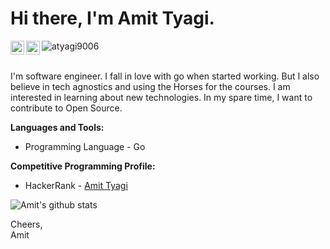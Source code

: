 # Hi there, I'm Amit Tyagi.

<a href="https://www.linkedin.com/in/amittyagi28/">
  <img align="left" alt="Amit Tyagi - LinkedIn" width="22px" src="https://cdn.jsdelivr.net/npm/simple-icons@v3/icons/linkedin.svg"/>
</a>
<a href="mailto:er.amit9006@gmail.com">
  <img align="left" alt="Amit Tyagi - Mail" width="22px" src="https://img.icons8.com/ios-glyphs/30/000000/new-post.png"/>
</a>
</a>
<img src="https://komarev.com/ghpvc/?username=atyagi9006" alt="atyagi9006"/>
<br />
<br />

I'm software engineer. I fall in love with go when started working. But I also believe in tech agnostics and using the Horses for the courses. I am interested in learning about new technologies. In my spare time, I want to contribute to Open Source.

**Languages and Tools:**
- Programming Language - Go

**Competitive Programming Profile:**
- HackerRank - [Amit Tyagi](https://www.hackerrank.com/er_amit9006)


![Amit's github stats](https://github-readme-stats.vercel.app/api?username=atyagi9006&show_icons=true&title_color=00ff41&icon_color=82eefd&text_color=afafaf&bg_color=151515)

Cheers,<br />
Amit<br />
<!-- [Portfolio](https://nothosted.com) -->

